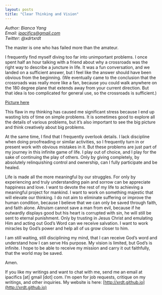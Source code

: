 ```yaml
---
layout: posts
title: "Clear Thinking and Vision"
---
```

*Author: Bianca Yang*<br>
*Email: ipacifics@gmail.com*<br>
*Twitter: @xdrtxrdt*<br>


The master is one who has failed more than the amateur.

I frequently find myself diving too far into unimportant problems. I once spent half an hour talking with a friend about why a crossroads was the right way to describe a juncture in life. It was a fun conversation, and we landed on a sufficient answer, but I feel like the answer should have been obvious from the beginning. (We eventually came to the conclusion that the crossroads was really more like a fan, because you could walk anywhere on the 180 degree
plane that extends away from your current direction. But that idea is too complicated for general use, so the crossroads is sufficient.)

[Picture here](https://docs.google.com/document/d/1vFYlDM26dcrOk2FiVeAih6xmJsPhX9cIFsiUYqhWbek/edit)


This flaw in my thinking has caused me significant stress because I end up wasting lots of time on simple problems. It is sometimes good to explore all the details of various problems, but it’s also important to see the big picture and think creatively about big problems.

At the same time, I find that I frequently overlook details. I lack discipline when doing proofreading or similar activities, so I frequently turn in or present work with obvious mistakes in it. But these problems are just part of my journey in this infinite game of life. I play out of choice, and I play for the sake of continuing the play of others. Only by giving completely, by absolutely relinquishing control and ownership, can I fully participate and be healed.

Life is made all the more meaningful by our struggles. For only by experiencing and truly understanding pain and sorrow can be appreciate happiness and love. I want to devote the rest of my life to achieving a meaningful project for mankind. I want to work on something majestic that will elevate our thinking. I do not aim to eliminate suffering or improve the human condition, because I believe that we can only be saved through faith, and faith alone. Altruism cannot save a man from evil, because if he outwardly displays good but his heart is corrupted with sin, he will still be sent to eternal punishment. Only by trusting in Jesus Christ and emulating Him and acting out God’s Word can we receive salvation. I want to work miracles by God’s power and help all of us grow closer to him.

I am still waiting, still disciplining my mind, that I can receive God’s word and understand how I can serve His purpose. My vision is limited, but God’s is infinite. I hope to be able to receive my mission and carry it out faithfully, that the world may be saved.

Amen.

If you like my writings and want to chat with me, send me an email at ipacifics [at] gmail [dot] com. I’m open for job requests, critique on my writings, and other inquiries. My website is here: [http://xrdt.github.io](http://xrdt.github.io)
